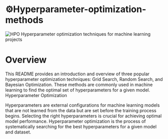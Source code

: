 # ⚙️Hyperparameter-optimization-methods
![HPO](https://s31.picofile.com/file/8469799684/1619269164578.jpeg)
Hyperparameter optimization techniques for machine learning projects

# Overview

This README provides an introduction and overview of three popular hyperparameter optimization techniques: Grid Search, Random Search, and Bayesian Optimization. These methods are commonly used in machine learning to find the optimal set of hyperparameters for a given model.
Hyperparameter Optimization

Hyperparameters are external configurations for machine learning models that are not learned from the data but are set before the training process begins. Selecting the right hyperparameters is crucial for achieving optimal model performance. Hyperparameter optimization is the process of systematically searching for the best hyperparameters for a given model and dataset.
